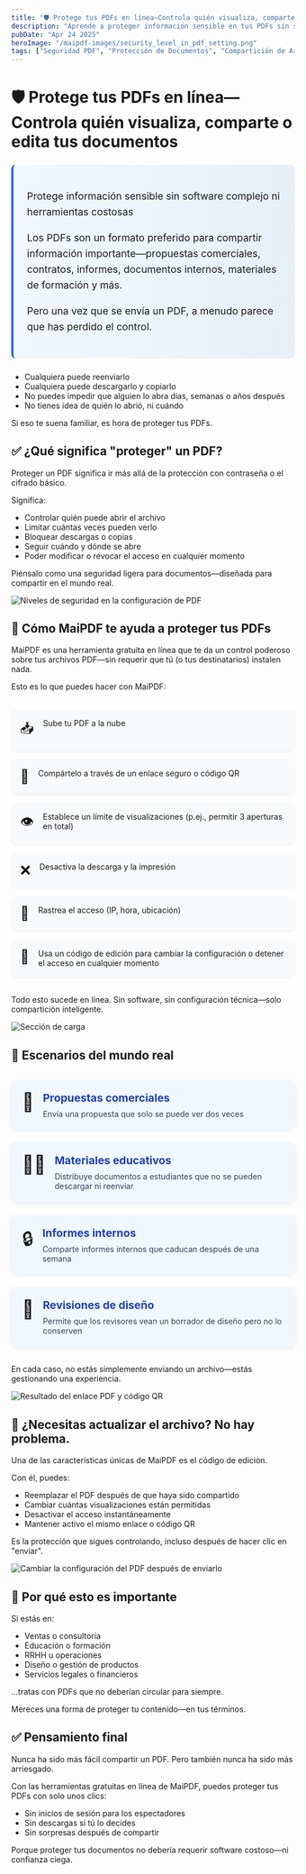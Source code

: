 ```yaml
---
title: "🛡️ Protege tus PDFs en línea—Controla quién visualiza, comparte o edita tus documentos"
description: "Aprende a proteger información sensible en tus PDFs sin software complejo ni herramientas costosas. Toma el control de la compartición de tus documentos con medidas de seguridad simples pero potentes."
pubDate: "Apr 24 2025"
heroImage: "/maipdf-images/security_level_in_pdf_setting.png"
tags: ["Seguridad PDF", "Protección de Documentos", "Compartición de Archivos", "Control de Información"]
---
```


# 🛡️ Protege tus PDFs en línea—Controla quién visualiza, comparte o edita tus documentos

<div class="intro-panel">
  <p>Protege información sensible sin software complejo ni herramientas costosas</p>
  <p>Los PDFs son un formato preferido para compartir información importante—propuestas comerciales, contratos, informes, documentos internos, materiales de formación y más.</p>
  <p>Pero una vez que se envía un PDF, a menudo parece que has perdido el control.</p>
</div>

* Cualquiera puede reenviarlo
* Cualquiera puede descargarlo y copiarlo
* No puedes impedir que alguien lo abra días, semanas o años después
* No tienes idea de quién lo abrió, ni cuándo

Si eso te suena familiar, es hora de proteger tus PDFs.

## ✅ ¿Qué significa "proteger" un PDF?

Proteger un PDF significa ir más allá de la protección con contraseña o el cifrado básico.

Significa:

* Controlar quién puede abrir el archivo
* Limitar cuántas veces pueden verlo
* Bloquear descargas o copias
* Seguir cuándo y dónde se abre
* Poder modificar o revocar el acceso en cualquier momento

Piénsalo como una seguridad ligera para documentos—diseñada para compartir en el mundo real.

![Niveles de seguridad en la configuración de PDF](/maipdf-images/security_level_in_pdf_setting.png)

## 🔐 Cómo MaiPDF te ayuda a proteger tus PDFs

MaiPDF es una herramienta gratuita en línea que te da un control poderoso sobre tus archivos PDF—sin requerir que tú (o tus destinatarios) instalen nada.

Esto es lo que puedes hacer con MaiPDF:

<div class="feature-grid">
  <div class="feature-item">
    <span class="feature-icon">📥</span>
    <p>Sube tu PDF a la nube</p>
  </div>
  
  <div class="feature-item">
    <span class="feature-icon">🔗</span>
    <p>Compártelo a través de un enlace seguro o código QR</p>
  </div>
  
  <div class="feature-item">
    <span class="feature-icon">👁️</span>
    <p>Establece un límite de visualizaciones (p.ej., permitir 3 aperturas en total)</p>
  </div>
  
  <div class="feature-item">
    <span class="feature-icon">❌</span>
    <p>Desactiva la descarga y la impresión</p>
  </div>
  
  <div class="feature-item">
    <span class="feature-icon">📍</span>
    <p>Rastrea el acceso (IP, hora, ubicación)</p>
  </div>
  
  <div class="feature-item">
    <span class="feature-icon">🔧</span>
    <p>Usa un código de edición para cambiar la configuración o detener el acceso en cualquier momento</p>
  </div>
</div>

Todo esto sucede en línea. Sin software, sin configuración técnica—solo compartición inteligente.

![Sección de carga](/maipdf-images/upload_section.png)

## 🧪 Escenarios del mundo real

<div class="scenarios">
  <div class="scenario">
    <span class="scenario-icon">📄</span>
    <div class="scenario-content">
      <h3>Propuestas comerciales</h3>
      <p>Envía una propuesta que solo se puede ver dos veces</p>
    </div>
  </div>
  
  <div class="scenario">
    <span class="scenario-icon">👨‍🏫</span>
    <div class="scenario-content">
      <h3>Materiales educativos</h3>
      <p>Distribuye documentos a estudiantes que no se pueden descargar ni reenviar</p>
    </div>
  </div>
  
  <div class="scenario">
    <span class="scenario-icon">🔒</span>
    <div class="scenario-content">
      <h3>Informes internos</h3>
      <p>Comparte informes internos que caducan después de una semana</p>
    </div>
  </div>
  
  <div class="scenario">
    <span class="scenario-icon">🧠</span>
    <div class="scenario-content">
      <h3>Revisiones de diseño</h3>
      <p>Permite que los revisores vean un borrador de diseño pero no lo conserven</p>
    </div>
  </div>
</div>

En cada caso, no estás simplemente enviando un archivo—estás gestionando una experiencia.

![Resultado del enlace PDF y código QR](/maipdf-images/result_of_pdf_link_and_qr_code.png)

## 🔁 ¿Necesitas actualizar el archivo? No hay problema.

Una de las características únicas de MaiPDF es el código de edición.

Con él, puedes:

* Reemplazar el PDF después de que haya sido compartido
* Cambiar cuántas visualizaciones están permitidas
* Desactivar el acceso instantáneamente
* Mantener activo el mismo enlace o código QR

Es la protección que sigues controlando, incluso después de hacer clic en "enviar".

![Cambiar la configuración del PDF después de enviarlo](/maipdf-images/pdf_change_setting_after_sent.png)

## 🧭 Por qué esto es importante

Si estás en:

* Ventas o consultoría
* Educación o formación
* RRHH u operaciones
* Diseño o gestión de productos
* Servicios legales o financieros

...tratas con PDFs que no deberían circular para siempre.

Mereces una forma de proteger tu contenido—en tus términos.

## ✅ Pensamiento final

Nunca ha sido más fácil compartir un PDF.
Pero también nunca ha sido más arriesgado.

Con las herramientas gratuitas en línea de MaiPDF, puedes proteger tus PDFs con solo unos clics:

* Sin inicios de sesión para los espectadores
* Sin descargas si tú lo decides
* Sin sorpresas después de compartir

Porque proteger tus documentos no debería requerir software costoso—ni confianza ciega.

<style>
  .intro-panel {
    background: linear-gradient(to right, #f2f7fd, #e6f0f9);
    border-left: 4px solid #2563eb;
    padding: 1.5rem;
    border-radius: 0.5rem;
    margin: 1.5rem 0;
    font-size: 1.1rem;
    line-height: 1.6;
  }
  
  .feature-grid {
    display: grid;
    grid-template-columns: repeat(auto-fill, minmax(250px, 1fr));
    gap: 1rem;
    margin: 2rem 0;
  }
  
  .feature-item {
    display: flex;
    align-items: flex-start;
    background: #f8f9fa;
    padding: 1rem;
    border-radius: 0.5rem;
    box-shadow: 0 2px 4px rgba(0,0,0,0.05);
  }
  
  .feature-icon {
    font-size: 1.5rem;
    margin-right: 1rem;
  }
  
  .feature-item p {
    margin: 0;
  }
  
  .scenarios {
    display: grid;
    grid-template-columns: repeat(auto-fill, minmax(300px, 1fr));
    gap: 1.5rem;
    margin: 2rem 0;
  }
  
  .scenario {
    display: flex;
    align-items: flex-start;
    background: #f0f7ff;
    padding: 1.2rem;
    border-radius: 0.5rem;
    box-shadow: 0 2px 8px rgba(0,0,0,0.08);
  }
  
  .scenario-icon {
    font-size: 2rem;
    margin-right: 1rem;
  }
  
  .scenario-content h3 {
    margin: 0 0 0.5rem 0;
    font-size: 1.2rem;
    color: #1e40af;
  }
  
  .scenario-content p {
    margin: 0;
    color: #334155;
  }
</style>
